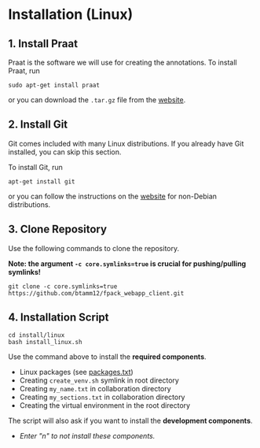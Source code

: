 # Installation (Linux)

## 1. Install Praat

Praat is the software we will use for creating the annotations. To install Praat, run
```
sudo apt-get install praat
```
or you can download the `.tar.gz` file from the
[website](https://www.fon.hum.uva.nl/praat/download_linux.html).


## 2. Install Git

Git comes included with many Linux distributions. If you already have Git installed,
you can skip this section.

To install Git, run
```
apt-get install git
```
or you can follow the instructions on the
[website](https://git-scm.com/download/linux) for non-Debian distributions.

## 3. Clone Repository

Use the following commands to clone the repository.

**Note: the argument `-c core.symlinks=true` is crucial for pushing/pulling symlinks!**

```
git clone -c core.symlinks=true https://github.com/btamm12/fpack_webapp_client.git
```

## 4. Installation Script

```
cd install/linux
bash install_linux.sh
```

Use the command above to install the **required components**.
- Linux packages (see [packages.txt](linux_packages/packages.txt))
- Creating `create_venv.sh` symlink in root directory
- Creating `my_name.txt` in collaboration directory
- Creating `my_sections.txt` in collaboration directory
- Creating the virtual environment in the root directory

The script will also ask if you want to install the **development components**.
- *Enter "n" to not install these components.*
